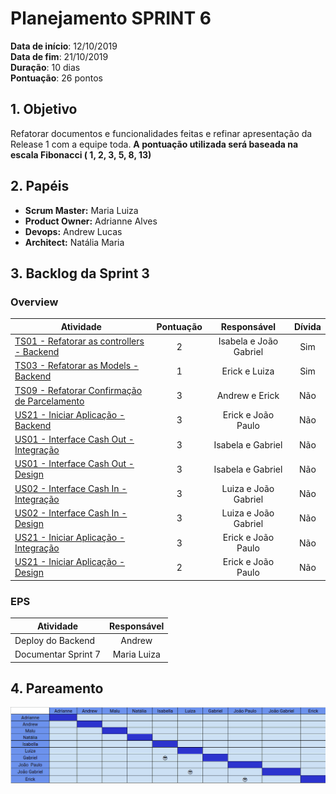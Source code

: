 # Planejamento SPRINT 6

**Data de início**: 12/10/2019 <br/>
**Data de fim**: 21/10/2019 <br/>
**Duração**: 10 dias <br/>
**Pontuação**: 26 pontos 

## 1. Objetivo

Refatorar documentos e funcionalidades feitas e refinar apresentação da Release 1 com a equipe toda. **A pontuação utilizada será baseada na escala Fibonacci ( 1, 2, 3, 5, 8, 13)**


## 2. Papéis 

* **Scrum Master:** Maria Luiza
* **Product Owner:** Adrianne Alves
* **Devops:** Andrew Lucas
* **Architect:** Natália Maria


## 3. Backlog da Sprint 3

### Overview
| Atividade | Pontuação | Responsável | Dívida |
| -------- | :----: | :----: | :----: |
|[TS01 - Refatorar as controllers - Backend](https://github.com/fga-eps-mds/2019.2-over26/issues/92) | 2 | Isabela e João Gabriel  | Sim |
|[TS03 - Refatorar as Models - Backend](https://github.com/fga-eps-mds/2019.2-over26/issues/94) | 1 | Erick e Luiza |Sim |
|[TS09 - Refatorar Confirmação de Parcelamento](https://github.com/fga-eps-mds/2019.2-over26/issues/114) | 3 | Andrew e Erick  | Não |
|[US21 - Iniciar Aplicação - Backend](https://github.com/fga-eps-mds/2019.2-over26/issues/113) | 3 | Erick e João Paulo | Não |
|[US01 - Interface Cash Out - Integração](https://github.com/fga-eps-mds/2019.2-over26/issues/112) | 3 | Isabela e Gabriel | Não |
|[US01 - Interface Cash Out - Design](https://github.com/fga-eps-mds/2019.2-over26/issues/111) | 3 | Isabela e Gabriel  | Não |
|[US02 - Interface Cash In - Integração ](https://github.com/fga-eps-mds/2019.2-over26/issues/110) | 3 | Luiza e João Gabriel  | Não |
|[US02 - Interface Cash In - Design](https://github.com/fga-eps-mds/2019.2-over26/issues/109) | 3 | Luiza e João Gabriel | Não |
|[US21 - Iniciar Aplicação - Integração](https://github.com/fga-eps-mds/2019.2-over26/issues/108) | 3 |  Erick e João Paulo | Não |
|[US21 - Iniciar Aplicação - Design](https://github.com/fga-eps-mds/2019.2-over26/issues/107) | 2 |  Erick e João Paulo | Não |



### EPS
| Atividade | Responsável |
| -------- | :----: |
| Deploy do Backend | Andrew |
| Documentar Sprint 7 | Maria Luiza |

## 4. Pareamento
![](../../images/metrics_agile/pareamento_sprint7.png)